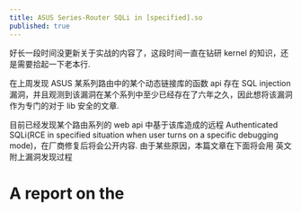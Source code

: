 ```yaml
---
title: ASUS Series-Router SQLi in [specified].so
published: true
---
```


好长一段时间没更新关于实战的内容了，这段时间一直在钻研 kernel 的知识，还是需要拾起一下老本行. 

在上周发现 ASUS 某系列路由中的某个动态链接库的函数 api 存在 SQL injection 漏洞，并且观测到该漏洞在某个系列中至少已经存在了六年之久，因此想将该漏洞作为专门的对于 lib 安全的文章.

目前已经发现某个路由系列的 web api 中基于该库造成的远程 Authenticated SQLi(RCE in specified situation when user turns on a specific debugging mode)，在厂商修复后将会公开内容. 由于某些原因，本篇文章在下面将会用 英文 附上漏洞发现过程

# [](#header-3)A report on the
